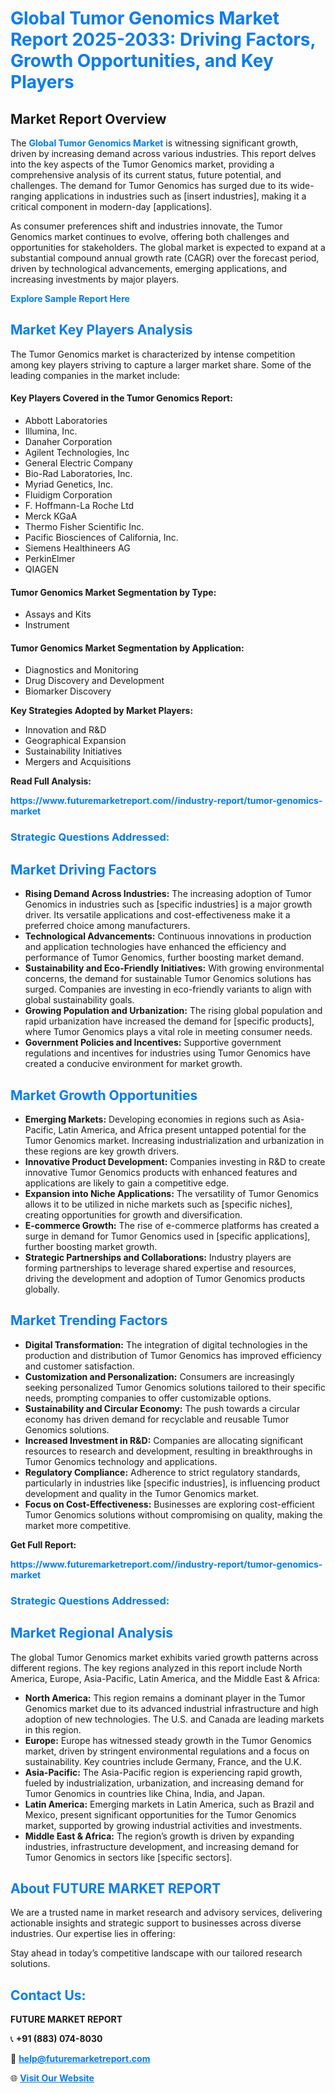<h1 style="color: #007BFF;">Global Tumor Genomics Market Report 2025-2033: Driving Factors, Growth Opportunities, and Key Players</h1>

<section id="overview">
<h2>Market Report Overview</h2>
<p>The <a href="https://www.futuremarketreport.com//industry-report/tumor-genomics-market" style="color: #007BFF; text-decoration: none;"><strong>Global Tumor Genomics Market</strong></a> is witnessing significant growth, driven by increasing demand across various industries. This report delves into the key aspects of the Tumor Genomics market, providing a comprehensive analysis of its current status, future potential, and challenges. The demand for Tumor Genomics has surged due to its wide-ranging applications in industries such as [insert industries], making it a critical component in modern-day [applications].</p>
<p>As consumer preferences shift and industries innovate, the Tumor Genomics market continues to evolve, offering both challenges and opportunities for stakeholders. The global market is expected to expand at a substantial compound annual growth rate (CAGR) over the forecast period, driven by technological advancements, emerging applications, and increasing investments by major players.</p>
</section>

<section id="overview">
<p><a href="https://www.futuremarketreport.com//request-sample/reportId=79418" style="color: #007BFF; text-decoration: none;"><strong>Explore Sample Report Here</strong></a></p>
</section>

<section id="key-players">
<h2 style="color: #007BFF;">Market Key Players Analysis</h2>
<p>The Tumor Genomics market is characterized by intense competition among key players striving to capture a larger market share. Some of the leading companies in the market include:</p>
<h4>Key Players Covered in the Tumor Genomics Report:</h4>
<ul><li>Abbott Laboratories</li><li>Illumina, Inc.</li><li>Danaher Corporation</li><li>Agilent Technologies, Inc</li><li>General Electric Company</li><li>Bio-Rad Laboratories, Inc.</li><li>Myriad Genetics, Inc.</li><li>Fluidigm Corporation</li><li>F. Hoffmann-La Roche Ltd</li><li>Merck KGaA</li><li>Thermo Fisher Scientific Inc.</li><li>Pacific Biosciences of California, Inc.</li><li>Siemens Healthineers AG</li><li>PerkinElmer</li><li>QIAGEN</li></ul>
<h4>Tumor Genomics Market Segmentation by Type:</h4>
<ul><li>Assays and Kits</li><li>Instrument</li></ul>

<h4>Tumor Genomics Market Segmentation by Application:</h4>
<ul><li>Diagnostics and Monitoring</li><li>Drug Discovery and Development</li><li>Biomarker Discovery</li></ul>
<p><strong>Key Strategies Adopted by Market Players:</strong></p>
<ul>
<li>Innovation and R&D</li>
<li>Geographical Expansion</li>
<li>Sustainability Initiatives</li>
<li>Mergers and Acquisitions</li>
</ul>
</section>

<section>
<p><strong>Read Full Analysis: </strong></p><a href="https://www.futuremarketreport.com//industry-report/tumor-genomics-market" style="color: #007BFF; text-decoration: none;"><strong>https://www.futuremarketreport.com//industry-report/tumor-genomics-market</strong></a>
<h3 style="color: #007BFF;">Strategic Questions Addressed:</h3>
</section>

<section id="driving-factors">
<h2 style="color: #007BFF;">Market Driving Factors</h2>
<ul>
<li><strong>Rising Demand Across Industries:</strong> The increasing adoption of Tumor Genomics in industries such as [specific industries] is a major growth driver. Its versatile applications and cost-effectiveness make it a preferred choice among manufacturers.</li>
<li><strong>Technological Advancements:</strong> Continuous innovations in production and application technologies have enhanced the efficiency and performance of Tumor Genomics, further boosting market demand.</li>
<li><strong>Sustainability and Eco-Friendly Initiatives:</strong> With growing environmental concerns, the demand for sustainable Tumor Genomics solutions has surged. Companies are investing in eco-friendly variants to align with global sustainability goals.</li>
<li><strong>Growing Population and Urbanization:</strong> The rising global population and rapid urbanization have increased the demand for [specific products], where Tumor Genomics plays a vital role in meeting consumer needs.</li>
<li><strong>Government Policies and Incentives:</strong> Supportive government regulations and incentives for industries using Tumor Genomics have created a conducive environment for market growth.</li>
</ul>
</section>

<section id="growth-opportunities">
<h2 style="color: #007BFF;">Market Growth Opportunities</h2>
<ul>
<li><strong>Emerging Markets:</strong> Developing economies in regions such as Asia-Pacific, Latin America, and Africa present untapped potential for the Tumor Genomics market. Increasing industrialization and urbanization in these regions are key growth drivers.</li>
<li><strong>Innovative Product Development:</strong> Companies investing in R&D to create innovative Tumor Genomics products with enhanced features and applications are likely to gain a competitive edge.</li>
<li><strong>Expansion into Niche Applications:</strong> The versatility of Tumor Genomics allows it to be utilized in niche markets such as [specific niches], creating opportunities for growth and diversification.</li>
<li><strong>E-commerce Growth:</strong> The rise of e-commerce platforms has created a surge in demand for Tumor Genomics used in [specific applications], further boosting market growth.</li>
<li><strong>Strategic Partnerships and Collaborations:</strong> Industry players are forming partnerships to leverage shared expertise and resources, driving the development and adoption of Tumor Genomics products globally.</li>
</ul>
</section>

<section id="trending-factors">
<h2 style="color: #007BFF;">Market Trending Factors</h2>
<ul>
<li><strong>Digital Transformation:</strong> The integration of digital technologies in the production and distribution of Tumor Genomics has improved efficiency and customer satisfaction.</li>
<li><strong>Customization and Personalization:</strong> Consumers are increasingly seeking personalized Tumor Genomics solutions tailored to their specific needs, prompting companies to offer customizable options.</li>
<li><strong>Sustainability and Circular Economy:</strong> The push towards a circular economy has driven demand for recyclable and reusable Tumor Genomics solutions.</li>
<li><strong>Increased Investment in R&D:</strong> Companies are allocating significant resources to research and development, resulting in breakthroughs in Tumor Genomics technology and applications.</li>
<li><strong>Regulatory Compliance:</strong> Adherence to strict regulatory standards, particularly in industries like [specific industries], is influencing product development and quality in the Tumor Genomics market.</li>
<li><strong>Focus on Cost-Effectiveness:</strong> Businesses are exploring cost-efficient Tumor Genomics solutions without compromising on quality, making the market more competitive.</li>
</ul>
</section>

<section>
<p><strong>Get Full Report: </strong></p><a href="https://www.futuremarketreport.com//industry-report/tumor-genomics-market" style="color: #007BFF; text-decoration: none;"><strong>https://www.futuremarketreport.com//industry-report/tumor-genomics-market</strong></a>
<h3 style="color: #007BFF;">Strategic Questions Addressed:</h3>
</section>


<section id="regional-analysis">
<h2 style="color: #007BFF;">Market Regional Analysis</h2>
<p>The global Tumor Genomics market exhibits varied growth patterns across different regions. The key regions analyzed in this report include North America, Europe, Asia-Pacific, Latin America, and the Middle East & Africa:</p>
<ul>
<li><strong>North America:</strong> This region remains a dominant player in the Tumor Genomics market due to its advanced industrial infrastructure and high adoption of new technologies. The U.S. and Canada are leading markets in this region.</li>
<li><strong>Europe:</strong> Europe has witnessed steady growth in the Tumor Genomics market, driven by stringent environmental regulations and a focus on sustainability. Key countries include Germany, France, and the U.K.</li>
<li><strong>Asia-Pacific:</strong> The Asia-Pacific region is experiencing rapid growth, fueled by industrialization, urbanization, and increasing demand for Tumor Genomics in countries like China, India, and Japan.</li>
<li><strong>Latin America:</strong> Emerging markets in Latin America, such as Brazil and Mexico, present significant opportunities for the Tumor Genomics market, supported by growing industrial activities and investments.</li>
<li><strong>Middle East & Africa:</strong> The region’s growth is driven by expanding industries, infrastructure development, and increasing demand for Tumor Genomics in sectors like [specific sectors].</li>
</ul>
</section>

<footer>
<h2 style="color: #007BFF;">About FUTURE MARKET REPORT</h2>
<p>We are a trusted name in market research and advisory services, delivering actionable insights and strategic support to businesses across diverse industries. Our expertise lies in offering:</p>

<p>Stay ahead in today’s competitive landscape with our tailored research solutions.</p>

<h2 style="color: #007BFF;">Contact Us:</h2>
<p><strong>FUTURE MARKET REPORT</strong></p>
<p>📞 <strong>+91 (883) 074-8030</strong></p>
<p>📧 <strong><a href="mailto:help@futuremarketreport.com" style="color: #007BFF;">help@futuremarketreport.com</a></strong></p>
<p>🌐 <strong><a href="https://www.futuremarketreport.com/" style="color: #007BFF;">Visit Our Website</a></strong></p>
</footer>